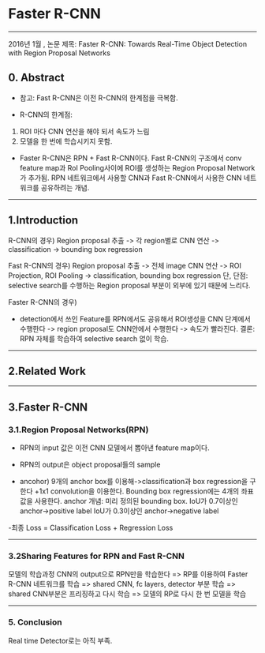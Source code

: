 # Faster R-CNN

------------
2016년 1월 , 논문 제목: Faster R-CNN: Towards Real-Time Object Detection with Region Proposal Networks

## 0. Abstract

- 참고:
Fast R-CNN은 이전 R-CNN의 한계점을 극복함.

- R-CNN의 한계점: 
1. ROI 마다 CNN 연산을 해야 되서 속도가 느림
2. 모델을 한 번에 학습시키지 못함.

- Faster R-CNN은 RPN + Fast R-CNN이다.
Fast R-CNN의 구조에서 conv feature map과 RoI Pooling사이에 ROI를 생성하는 Region Proposal Network가 추가됨.
RPN 네트워크에서 사용할 CNN과 Fast R-CNN에서 사용한 CNN 네트워크를 공유하려는 개념.


------------

## 1.Introduction

R-CNN의 경우)
Region proposal 추출 -> 각 region별로 CNN 연산 -> classification -> bounding box regression

Fast R-CNN의 경우)
Region proposal 추출 -> 전체 image CNN 연산 -> ROI Projection, ROI Pooling -> classification, bounding box regression
단, 단점: selective search를 수행하는 Region proposal 부분이 외부에 있기 때문에 느리다.

Faster R-CNN의 경우)
+  detection에서 쓰인 Feature를 RPN에서도 공유해서 ROI생성을 CNN 단계에서 수행한다 -> region proposal도 CNN안에서 수행한다 -> 속도가 빨라진다.
결론: RPN 자체를 학습하여 selective search 없이 학습.


------------

## 2.Related Work


------------

## 3.Faster R-CNN
### 3.1.Region Proposal Networks(RPN)
- RPN의 input 값은 이전 CNN 모델에서 뽑아낸 feature map이다. 
- RPN의 output은 object proposal들의 sample


- ancohor)
9개의 anchor box를 이용해->classification과 box regression을 구한다
+1x1 convolution을 이용한다.
Bounding box regression에는 4개의 좌표값을 사용한다. 
anchor 개념: 미리 정의된 bounding box. IoU가 0.7이상인 anchor->positive label
IoU가 0.3이상인 anchor->negative label

-최종 Loss = Classification Loss + Regression Loss


------------



### 3.2Sharing Features for RPN and Fast R-CNN
모델의 학습과정
CNN의 output으로 RPN만을 학습한다 
=> RP를 이용하여 Faster R-CNN 네트워크를 학습
=> shared CNN, fc layers, detector 부분 학습
=> shared CNN부분은 프리징하고 다시 학습
=> 모델의 RP로 다시 한 번 모델을 학습



------------

### 5. Conclusion
Real time Detector로는 아직 부족.


